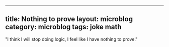 
---
title: Nothing to prove
layout: microblog
category: microblog
tags: joke math
---
"I think I will stop doing logic, I feel like I have nothing to prove."
